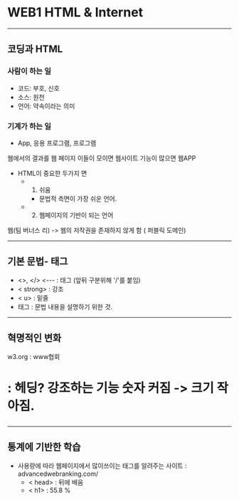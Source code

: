 # WEB1 HTML & Internet

- - - 


## 코딩과 HTML

### 사람이 하는 일
+ 코드: 부호, 신호
+ 소스: 원천
+ 언어: 약속이라는 의미

### 기계가 하는 일
+ App, 응용 프로그램, 프로그램

웹에서의 결과를 웹 페이지
이들이 모이면 웹사이트
기능이 많으면 웹APP

+ HTML이 중요한 두가지 면
	+ 1. 쉬움
		+ 문법적 측면이 가장 쉬운 언어.
	+ 2. 웹페이지의 기반이 되는 언어

웹(팀 버너스 리) -> 웹의 저작권을 존재하지 않게 함 ( 퍼블릭 도메인)

- - -

## 기본 문법- 태그

+ <>, </> <--- 	 : 태그  (앞뒤 구분위해 '/'를 붙임)
+ < strong> : 강조
+ < u>	  : 밑줄
+ 태그		: 문법 내용을 설명하기 위한 것.

- - -

## 혁명적인 변화
w3.org : www협회
<h1> : 헤딩? 강조하는 기능 숫자 커짐 -> 크기 작아짐.

- - - 

## 통계에 기반한 학습

+ 사용량에 따라 웹페이지에서 많이쓰이는 태그를 알려주는 사이트 : advancedwebranking.com/
	+ < head> : 뒤에 배움
	+ < h1> : 55.8 %